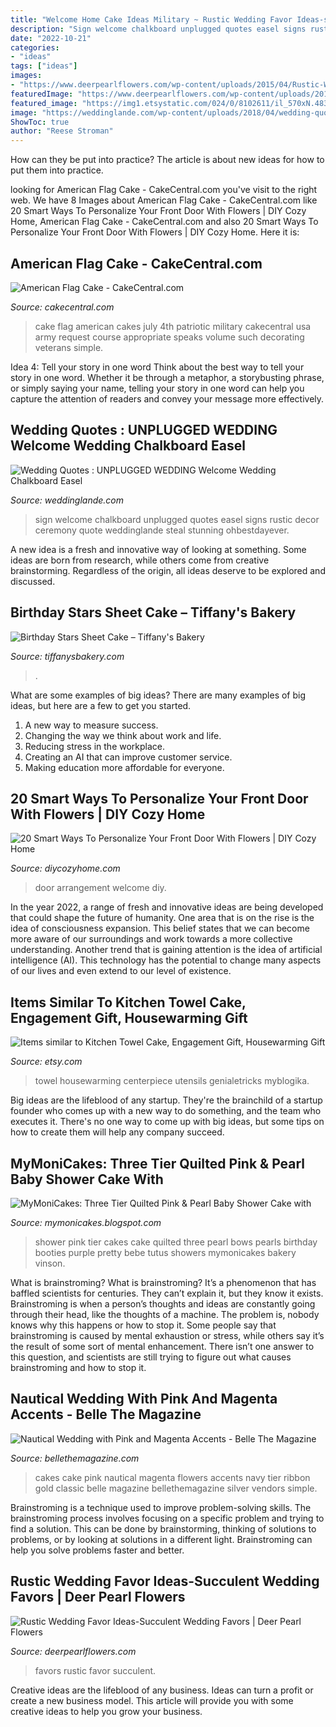 ```yaml
---
title: "Welcome Home Cake Ideas Military ~ Rustic Wedding Favor Ideas-succulent Wedding Favors"
description: "Sign welcome chalkboard unplugged quotes easel signs rustic decor ceremony quote weddinglande steal stunning ohbestdayever"
date: "2022-10-21"
categories:
- "ideas"
tags: ["ideas"]
images:
- "https://www.deerpearlflowers.com/wp-content/uploads/2015/04/Rustic-Wedding-Favor-Ideas-Succulent-Wedding-Favors.jpg"
featuredImage: "https://www.deerpearlflowers.com/wp-content/uploads/2015/04/Rustic-Wedding-Favor-Ideas-Succulent-Wedding-Favors.jpg"
featured_image: "https://img1.etsystatic.com/024/0/8102611/il_570xN.483077039_eeyn.jpg"
image: "https://weddinglande.com/wp-content/uploads/2018/04/wedding-quotes-unplugged-wedding-welcome-wedding-chalkboard-easel-sign.jpg"
ShowToc: true
author: "Reese Stroman"
---
```



How can they be put into practice?
The article is about new ideas for how to put them into practice.

	

		
looking for American Flag Cake - CakeCentral.com you've visit to the right web. We have 8 Images about American Flag Cake - CakeCentral.com like 20 Smart Ways To Personalize Your Front Door With Flowers | DIY Cozy Home, American Flag Cake - CakeCentral.com and also 20 Smart Ways To Personalize Your Front Door With Flowers | DIY Cozy Home. Here it is:
		
    
## American Flag Cake - CakeCentral.com

<img loading=lazy src="https://cdn001.cakecentral.com/gallery/2016/01/900_american-flag-cake-878732pFXvK.jpg" onerror="this.onerror=null;this.src='https://tse3.mm.bing.net/th?id=OIP.Y9R-_RPMaav12xZSn74OrwHaKa&amp;pid=15.1';" alt="American Flag Cake - CakeCentral.com">

_Source: cakecentral.com_

>cake flag american cakes july 4th patriotic military cakecentral usa army request course appropriate speaks volume such decorating veterans simple. 

	

Idea 4: Tell your story in one word
Think about the best way to tell your story in one word. Whether it be through a metaphor, a storybusting phrase, or simply saying your name, telling your story in one word can help you capture the attention of readers and convey your message more effectively.

    
## Wedding Quotes : UNPLUGGED WEDDING Welcome Wedding Chalkboard Easel

<img loading=lazy src="https://weddinglande.com/wp-content/uploads/2018/04/wedding-quotes-unplugged-wedding-welcome-wedding-chalkboard-easel-sign.jpg" onerror="this.onerror=null;this.src='https://tse3.mm.bing.net/th?id=OIP.85JFdg5qf7HnCLP5fVLQVQHaJ4&amp;pid=15.1';" alt="Wedding Quotes : UNPLUGGED WEDDING Welcome Wedding Chalkboard Easel">

_Source: weddinglande.com_

>sign welcome chalkboard unplugged quotes easel signs rustic decor ceremony quote weddinglande steal stunning ohbestdayever. 

	

A new idea is a fresh and innovative way of looking at something. Some ideas are born from research, while others come from creative brainstorming. Regardless of the origin, all ideas deserve to be explored and discussed.

    
## Birthday Stars Sheet Cake – Tiffany&#039;s Bakery

<img loading=lazy src="http://cdn.shopify.com/s/files/1/1435/7996/products/blue_sheet_stars_10_bd_grande.jpg?v=1560623252" onerror="this.onerror=null;this.src='https://tse3.mm.bing.net/th?id=OIP.Za6_6QypWqaVVRrEmuMhDwHaFj&amp;pid=15.1';" alt="Birthday Stars Sheet Cake – Tiffany&#039;s Bakery">

_Source: tiffanysbakery.com_

>. 

	

What are some examples of big ideas?
There are many examples of big ideas, but here are a few to get you started. 
1. A new way to measure success. 
2. Changing the way we think about work and life. 
3. Reducing stress in the workplace. 
4. Creating an AI that can improve customer service. 
5. Making education more affordable for everyone.

    
## 20 Smart Ways To Personalize Your Front Door With Flowers | DIY Cozy Home

<img loading=lazy src="http://diycozyhome.com/wp-content/uploads/2016/03/welcome-home-arrangement.jpg" onerror="this.onerror=null;this.src='https://tse4.mm.bing.net/th?id=OIP.mFZC3YJctWf9o308p9ydAwHaLB&amp;pid=15.1';" alt="20 Smart Ways To Personalize Your Front Door With Flowers | DIY Cozy Home">

_Source: diycozyhome.com_

>door arrangement welcome diy. 

	

In the year 2022, a range of fresh and innovative ideas are being developed that could shape the future of humanity. One area that is on the rise is the idea of consciousness expansion. This belief states that we can become more aware of our surroundings and work towards a more collective understanding. Another trend that is gaining attention is the idea of artificial intelligence (AI). This technology has the potential to change many aspects of our lives and even extend to our level of existence.

    
## Items Similar To Kitchen Towel Cake, Engagement Gift, Housewarming Gift

<img loading=lazy src="https://img1.etsystatic.com/024/0/8102611/il_570xN.483077039_eeyn.jpg" onerror="this.onerror=null;this.src='https://tse1.mm.bing.net/th?id=OIP.ojqqMfV9B7twqRdyC10xBwHaJ7&amp;pid=15.1';" alt="Items similar to Kitchen Towel Cake, Engagement Gift, Housewarming Gift">

_Source: etsy.com_

>towel housewarming centerpiece utensils genialetricks myblogika. 

	

Big ideas are the lifeblood of any startup. They're the brainchild of a startup founder who comes up with a new way to do something, and the team who executes it. There's no one way to come up with big ideas, but some tips on how to create them will help any company succeed.

    
## MyMoniCakes: Three Tier Quilted Pink &amp; Pearl Baby Shower Cake With

<img loading=lazy src="http://3.bp.blogspot.com/-DNMGkl_X4V0/TzmNLtDdRzI/AAAAAAAABDo/twchmZ4KIbc/s1600/IMG_1154.JPG" onerror="this.onerror=null;this.src='https://tse2.mm.bing.net/th?id=OIP.FzK5XfQBJCrh7mplqxcWeAHaJ4&amp;pid=15.1';" alt="MyMoniCakes: Three Tier Quilted Pink &amp; Pearl Baby Shower Cake with">

_Source: mymonicakes.blogspot.com_

>shower pink tier cakes cake quilted three pearl bows pearls birthday booties purple pretty bebe tutus showers mymonicakes bakery vinson. 

	

What is brainstroming?
What is brainstroming? It’s a phenomenon that has baffled scientists for centuries. They can’t explain it, but they know it exists. Brainstroming is when a person’s thoughts and ideas are constantly going through their head, like the thoughts of a machine. The problem is, nobody knows why this happens or how to stop it. Some people say that brainstroming is caused by mental exhaustion or stress, while others say it’s the result of some sort of mental enhancement. There isn’t one answer to this question, and scientists are still trying to figure out what causes brainstroming and how to stop it.

    
## Nautical Wedding With Pink And Magenta Accents - Belle The Magazine

<img loading=lazy src="https://1.bp.blogspot.com/-hcvugS15XPY/UjH-HEQtEtI/AAAAAAAAdFg/Sm03bQAV_9I/s1600/wedding-cake-4.JPG" onerror="this.onerror=null;this.src='https://tse2.mm.bing.net/th?id=OIP.qzdBS2VK0RJpNzPV1xjBkwHaLH&amp;pid=15.1';" alt="Nautical Wedding with Pink and Magenta Accents - Belle The Magazine">

_Source: bellethemagazine.com_

>cakes cake pink nautical magenta flowers accents navy tier ribbon gold classic belle magazine bellethemagazine silver vendors simple. 

	

Brainstroming is a technique used to improve problem-solving skills. The brainstroming process involves focusing on a specific problem and trying to find a solution. This can be done by brainstorming, thinking of solutions to problems, or by looking at solutions in a different light. Brainstroming can help you solve problems faster and better.

    
## Rustic Wedding Favor Ideas-Succulent Wedding Favors | Deer Pearl Flowers

<img loading=lazy src="https://www.deerpearlflowers.com/wp-content/uploads/2015/04/Rustic-Wedding-Favor-Ideas-Succulent-Wedding-Favors.jpg" onerror="this.onerror=null;this.src='https://tse3.mm.bing.net/th?id=OIP.-2V8ddjqRhlLUjVUhUuRugHaLH&amp;pid=15.1';" alt="Rustic Wedding Favor Ideas-Succulent Wedding Favors | Deer Pearl Flowers">

_Source: deerpearlflowers.com_

>favors rustic favor succulent. 

	

Creative ideas are the lifeblood of any business. Ideas can turn a profit or create a new business model. This article will provide you with some creative ideas to help you grow your business.

